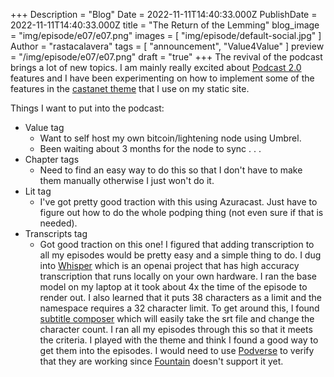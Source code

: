 +++
Description = "Blog"
Date = 2022-11-11T14:40:33.000Z
PublishDate = 2022-11-11T14:40:33.000Z
title = "The Return of the Lemming"
blog_image = "img/episode/e07/e07.png"
images = [ "img/episode/default-social.jpg" ]
Author = "rastacalavera"
tags = [ "announcement", "Value4Value" ]
preview = "/img/episode/e07/e07.png"
draft = "true"
+++
The revival of the podcast brings a lot of new topics. I am mainly really excited about [Podcast 2.0]() features and I have been experimenting on how to implement some of the features in the [castanet theme](https://github.com/mattstratton/castanet/issues/391) that I use on my static site.

Things I want to put into the podcast:
* Value tag
    * Want to self host my own bitcoin/lightening node using Umbrel.
    * Been waiting about 3 months for the node to sync . . . 
* Chapter tags
    * Need to find an easy way to do this so that I don't have to make them manually otherwise I just won't do it.
* Lit tag
    * I've got pretty good traction with this using Azuracast. Just have to figure out how to do the whole podping thing (not even sure if that is needed).
* Transcripts tag
    * Got good traction on this one!
I figured that adding transcription to all my episodes would be pretty easy and a simple thing to do. I dug into [Whisper](https://github.com/openai/whisper) which is an openai project that has high accuracy transcription that runs locally on your own hardware. I ran the base model on my laptop at it took about 4x the time of the episode to render out. I also learned that it puts 38 characters as a limit and the namespace requires a 32 character limit. To get around this, I found [subtitle composer](https://subtitlecomposer.kde.org/) which will easily take the srt file and change the character count. I ran all my episodes through this so that it meets the criteria. I played with the theme and think I found a good way to get them into the episodes. I would need to use [Podverse](https://podverse.fm/) to verify that they are working since [Fountain](https://fountain.fm/) doesn't support it yet.

